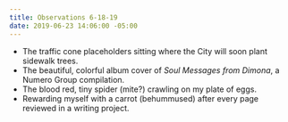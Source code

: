 ```yaml
---
title: Observations 6-18-19
date: 2019-06-23 14:06:00 -05:00
---
```


- The traffic cone placeholders sitting where the City will soon plant sidewalk trees.
- The beautiful, colorful album cover of *Soul Messages from Dimona*, a Numero Group compilation.
- The blood red, tiny spider (mite?) crawling on my plate of eggs.
- Rewarding myself with a carrot (behummused) after every page reviewed in a writing project.
